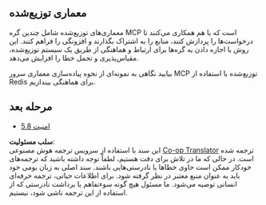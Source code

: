 <!--
CO_OP_TRANSLATOR_METADATA:
{
  "original_hash": "cd973a4e381337c6a3ac2443e7548e63",
  "translation_date": "2025-06-12T22:00:18+00:00",
  "source_file": "05-AdvancedTopics/mcp-scaling/README.md",
  "language_code": "fa"
}
-->
## معماری توزیع‌شده

معماری‌های توزیع‌شده شامل چندین گره MCP است که با هم همکاری می‌کنند تا درخواست‌ها را پردازش کنند، منابع را به اشتراک بگذارند و افزونگی را فراهم کنند. این روش با اجازه دادن به گره‌ها برای ارتباط و هماهنگی از طریق یک سیستم توزیع‌شده، مقیاس‌پذیری و تحمل خطا را افزایش می‌دهد.

بیایید نگاهی به نمونه‌ای از نحوه پیاده‌سازی معماری سرور MCP توزیع‌شده با استفاده از Redis برای هماهنگی بیندازیم.

## مرحله بعد

- [5.8 امنیت](../mcp-security/README.md)

**سلب مسئولیت**:  
این سند با استفاده از سرویس ترجمه هوش مصنوعی [Co-op Translator](https://github.com/Azure/co-op-translator) ترجمه شده است. در حالی که ما در تلاش برای دقت هستیم، لطفاً توجه داشته باشید که ترجمه‌های خودکار ممکن است حاوی خطاها یا نادرستی‌هایی باشند. سند اصلی به زبان بومی خود باید به عنوان منبع معتبر در نظر گرفته شود. برای اطلاعات حیاتی، ترجمه حرفه‌ای انسانی توصیه می‌شود. ما مسئول هیچ گونه سوءتفاهم یا برداشت نادرستی که از استفاده از این ترجمه ناشی شود، نیستیم.